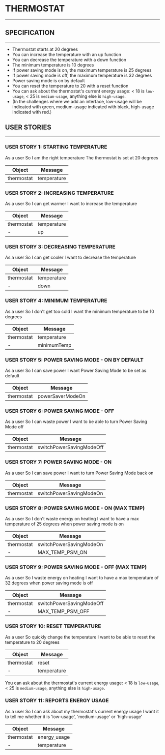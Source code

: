# THERMOSTAT
---------
## SPECIFICATION
---------
* Thermostat starts at 20 degrees
* You can increase the temperature with an up function
* You can decrease the temperature with a down function
* The minimum temperature is 10 degrees
* If power saving mode is on, the maximum temperature is 25 degrees
* If power saving mode is off, the maximum temperature is 32 degrees
* Power saving mode is on by default
* You can reset the temperature to 20 with a reset function
* You can ask about the thermostat's current energy usage: < 18 is `low-usage`, < 25 is `medium-usage`, anything else is `high-usage`.
* (In the challenges where we add an interface, low-usage will be indicated with green, medium-usage indicated with black, high-usage indicated with red.)

## USER STORIES
--------
### USER STORY 1: STARTING TEMPERATURE
As a user
So I am the right temperature
The thermostat is set at 20 degrees

Object | Message
------ | -------
thermostat | temperature

### USER STORY 2: INCREASING TEMPERATURE
As a user
So I can get warmer
I want to increase the temperature

Object | Message
-------| -------
thermostat | temperature
   -   | up

### USER STORY 3: DECREASING TEMPERATURE
As a user
So I can get cooler
I want to decrease the temperature

Object | Message
-------| -------
thermostat | temperature
   -   | down

### USER STORY 4: MINIMUM TEMPERATURE
As a user
So I don't get too cold
I want the minimum temperature to be 10 degrees

Object | Message
-------| -------
thermostat | temperature
   -   | minimumTemp

### USER STORY 5: POWER SAVING MODE - ON BY DEFAULT
As a user
So I can save power
I want Power Saving Mode to be set as default

Object | Message
-------| -------
thermostat | powerSaverModeOn

### USER STORY 6: POWER SAVING MODE - OFF
As a user
So I can waste power
I want to be able to turn Power Saving Mode off

Object | Message
-------| -------
thermostat | switchPowerSavingModeOff

### USER STORY 7: POWER SAVING MODE - ON
As a user
So I can save power
I want to turn Power Saving Mode back on

Object | Message
-------| -------
thermostat | switchPowerSavingModeOn

### USER STORY 8: POWER SAVING MODE - ON (MAX TEMP)
As a user
So I don't waste energy on heating
I want to have a max temperature of 25 degrees when power saving mode is on

Object | Message
-------| -------
thermostat | switchPowerSavingModeOn
 -  | MAX_TEMP_PSM_ON

### USER STORY 9: POWER SAVING MODE - OFF (MAX TEMP)
As a user
So I waste energy on heating
I want to have a max temperature of 32 degrees when power saving mode is off

Object | Message
-------| -------
thermostat | switchPowerSavingModeOff
 -  | MAX_TEMP_PSM_OFF

### USER STORY 10: RESET TEMPERATURE
As a user
So quickly change the temperature
I want to be able to reset the temperature to 20 degrees

Object | Message
-------| -------
thermostat | reset
 -  | temperature

You can ask about the thermostat's current energy usage: < 18 is `low-usage`, < 25 is `medium-usage`, anything else is `high-usage`.

### USER STORY 11: REPORTS ENERGY USAGE
As a user
So I can ask about my thermostat's current energy usage
I want it to tell me whether it is 'low-usage', 'medium-usage' or 'high-usage'

Object | Message
-------| -------
thermostat | energy_usage
 -  | temperature
